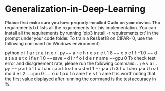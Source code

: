 # Generalization-in-Deep-Learning
Please first make sure you have properly installed Cuda on your device. The requirements.txt lists
all the requirements for this implementation. You can install all the requirements by running ’pip3
install -r requirements.txt’ in the prompt under your code folder.
To train a ResNet18 on CIFAR-10, use the following command (in Windows environment):


python c i f a r t r a i n e r . py −− a r c h r e s n e t 1 8 −− c o e f f −1.0
−− d a t a s e t c i f a r 1 0 −−save − d i r f o l d e r n ame −−gpu 0
To check test error and disagreement rate, please run the following command:
. \ e v a l . py −− p a t h 1 f o l d e r p a t h o f mo d e l 1
−− p a t h 2 f o l d e r p a t h o f mo d e l 2 −−gpu 0 −− o u t p u t n ame t e s t n ame
It is worth noting that the first value displayed after running the command is the test accuracy in %.
